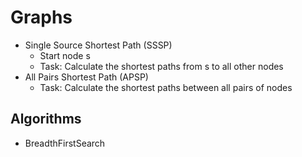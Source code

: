 # Graphs

- Single Source Shortest Path (SSSP)
  - Start node s
  - Task: Calculate the shortest paths from s to all other nodes
- All Pairs Shortest Path (APSP)
  - Task: Calculate the shortest paths between all pairs of nodes

## Algorithms

- BreadthFirstSearch
